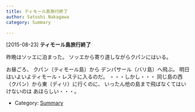 ```yaml
---
title: ティモール島旅行終了
author: Satoshi Nakagawa
category: Summary

---
```


[2015-08-23] **ティモール島旅行終了** 

 昨晩はソッエに泊まった。
ソッエから寄り道しながらクパンにはいる。

 お昼ごろ、
クパン（ティモール島）から
デンパサール（バリ島）へ飛ぶ。
明日はいよいよティモール・レステに入るのだ。
・・・しかし・・・
同じ島の西（クパン）から東（ディリ）に行くのに、
いったん他の島まで飛ばなくてはいけないのは
あほらしい・・・。

- Category: [Summary](https://merapano.github.io/categories.html#Summary)

